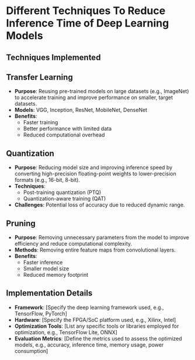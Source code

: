 # Different Techniques To Reduce Inference Time of Deep Learning Models

## Techniques Implemented

## Transfer Learning

- **Purpose**: Reusing pre-trained models on large datasets (e.g., ImageNet) to accelerate training and improve performance on smaller, target datasets.
- **Models**: VGG, Inception, ResNet, MobileNet, DenseNet
- **Benefits**: 
  - Faster training
  - Better performance with limited data
  - Reduced computational overhead

## Quantization

- **Purpose**: Reducing model size and improving inference speed by converting high-precision floating-point weights to lower-precision formats (e.g., 16-bit, 8-bit).
- **Techniques**: 
  - Post-training quantization (PTQ)
  - Quantization-aware training (QAT)
- **Challenges**: Potential loss of accuracy due to reduced dynamic range.

## Pruning

- **Purpose**: Removing unnecessary parameters from the model to improve efficiency and reduce computational complexity.
- **Methods**: Removing entire feature maps from convolutional layers.
- **Benefits**: 
  - Faster inference
  - Smaller model size
  - Reduced memory footprint

## Implementation Details

- **Framework**: [Specify the deep learning framework used, e.g., TensorFlow, PyTorch]
- **Hardware**: [Specify the FPGA/SoC platform used, e.g., Xilinx, Intel]
- **Optimization Tools**: [List any specific tools or libraries employed for optimization, e.g., TensorFlow Lite, ONNX]
- **Evaluation Metrics**: [Define the metrics used to assess the optimized models, e.g., accuracy, inference time, memory usage, power consumption]
